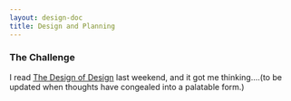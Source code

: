 ```yaml
---
layout: design-doc
title: Design and Planning
---
```


### The Challenge

I read [The Design of Design][1] last weekend, and it got me thinking....(to be
updated when thoughts have congealed into a palatable form.)

[1]: /design/2010/04/06/design-of-design.html

